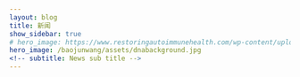 ```yaml
---
layout: blog
title: 新闻 
show_sidebar: true
# hero_image: https://www.restoringautoimmunehealth.com/wp-content/uploads/2019/01/DNA-image-1080x640.jpg
hero_image: /baojunwang/assets/dnabackground.jpg
<!-- subtitle: News sub title -->
---
```

